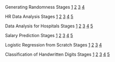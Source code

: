 Generating Randomness Stages
[1](https://hyperskill.org/projects/156/stages/813/implement) [2](https://hyperskill.org/projects/156/stages/814/implement) [3](https://hyperskill.org/projects/156/stages/815/implement) [4](https://hyperskill.org/projects/156/stages/816/implement)

HR Data Analysis Stages
[1](https://hyperskill.org/projects/268/stages/1358/implement) [2](https://hyperskill.org/projects/268/stages/1359/implement) [3](https://hyperskill.org/projects/268/stages/1360/implement) [4](https://hyperskill.org/projects/268/stages/1361/implement) [5](https://hyperskill.org/projects/268/stages/1362/implement)

Data Analysis for Hospitals Stages
[1](https://hyperskill.org/projects/152/stages/801/implement) [2](https://hyperskill.org/projects/152/stages/802/implement) [3](https://hyperskill.org/projects/152/stages/803/implement) [4](https://hyperskill.org/projects/152/stages/804/implement) [5](https://hyperskill.org/projects/152/stages/805/implement)

Salary Prediction Stages
[1](https://hyperskill.org/projects/287/stages/1495/implement) [2](https://hyperskill.org/projects/287/stages/1496/implement) [3](https://hyperskill.org/projects/287/stages/1497/implement) [4](https://hyperskill.org/projects/287/stages/1498/implement) [5](https://hyperskill.org/projects/287/stages/1499/implement)

Logistic Regression from Scratch Stages
[1](https://hyperskill.org/projects/219/stages/1097/implement) [2](https://hyperskill.org/projects/219/stages/1098/implement) [3](https://hyperskill.org/projects/219/stages/1099/implement) [4](https://hyperskill.org/projects/219/stages/1100/implement)

Classification of Handwritten Digits Stages
[1](https://hyperskill.org/projects/205/stages/1022/implement) [2](https://hyperskill.org/projects/205/stages/1023/implement) [3](https://hyperskill.org/projects/205/stages/1024/implement) [4](https://hyperskill.org/projects/205/stages/1025/implement) [5](https://hyperskill.org/projects/205/stages/1026/implement)
